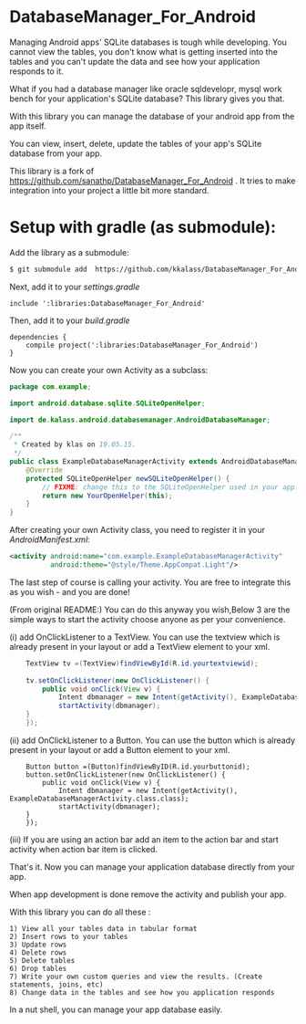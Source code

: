 DatabaseManager_For_Android
===========================

Managing Android apps' SQLite databases is tough while developing. You cannot view the tables, you don't know what is getting inserted into the tables and you can't update the data and see how your application responds to it.

What if you had a database manager like oracle sqldevelopr, mysql work bench for your application's SQLite database? This library gives you that.

With this library you can manage the database of your android app from the app itself. 

You can view, insert, delete, update the tables of your app's SQLite database from your app.

This library is a fork of https://github.com/sanathp/DatabaseManager_For_Android . It tries to make integration into your project a little bit more standard.


Setup with gradle (as submodule):
=================================

Add the library as a submodule:

```bash
$ git submodule add  https://github.com/kkalass/DatabaseManager_For_Android libraries/DatabaseManager_For_Android
```

Next, add it to your _settings.gradle_
```Gradle
include ':libraries:DatabaseManager_For_Android'
```

Then, add it to your _build.gradle_
```Gradle
dependencies {
    compile project(':libraries:DatabaseManager_For_Android')
}
```

Now you can create your own Activity as a subclass:
```java
package com.example;

import android.database.sqlite.SQLiteOpenHelper;

import de.kalass.android.databasemanager.AndroidDatabaseManager;

/**
 * Created by klas on 19.05.15.
 */
public class ExampleDatabaseManagerActivity extends AndroidDatabaseManager {
    @Override
    protected SQLiteOpenHelper newSQLiteOpenHelper() {
        // FIXME: change this to the SQLiteOpenHelper used in your app. Depending on your setup, you may need to use the singleton instance you use elsewhere.
        return new YourOpenHelper(this);
    }
}

```

After creating your own Activity class, you need to register it in your _AndroidManifest.xml_:
```xml
<activity android:name="com.example.ExampleDatabaseManagerActivity" 
          android:theme="@style/Theme.AppCompat.Light"/>
```

The last step of course is calling your activity. You are free to integrate this as you wish - and you are done!
 

(From original README:) You can do this anyway you wish,Below 3 are the simple ways
   to start the activity choose anyone as per your convenience.
   
(i)  add OnClickListener to a TextView. You can use the textview which is already present in your layout or add a TextView element to your xml.

```java	
    TextView tv =(TextView)findViewById(R.id.yourtextviewid);
	    	
    tv.setOnClickListener(new OnClickListener() {
        public void onClick(View v) {	
            Intent dbmanager = new Intent(getActivity(), ExampleDatabaseManagerActivity.class);
            startActivity(dbmanager);
	}
    });
```
			
(ii) add OnClickListener to a Button. You can use the button which is already present in your layout or add a 			Button element to your xml.

```    	
    Button button =(Button)findViewByID(R.id.yourbuttonid);
    button.setOnClickListener(new OnClickListener() {
        public void onClick(View v) {
            Intent dbmanager = new Intent(getActivity(), ExampleDatabaseManagerActivity.class.class);
            startActivity(dbmanager);
	}
    });
```
	
(iii) If you are using an action bar add an item  to the action bar and start activity when action bar item is 			       clicked.
	 
That's it. Now you can manage your application database directly from your app.

When app development is done remove the activity and publish your app.

With this library you can do all these :

	1) View all your tables data in tabular format
	2) Insert rows to your tables
	3) Update rows
	4) Delete rows
	5) Delete tables
	6) Drop tables
	7) Write your own custom queries and view the results. (Create statements, joins, etc)
	8) Change data in the tables and see how you application responds

In a nut shell, you can manage your app database easily.
